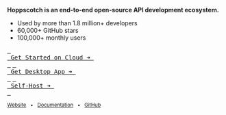 **Hoppscotch is an end-to-end open-source API development ecosystem.**

- Used by more than 1.8 million+ developers
- 60,000+ GitHub stars
- 100,000+ monthly users

[<kbd> <br> Get Started on Cloud ➜ <br> </kbd>](https://hoppscotch.io) [<kbd> <br> Get Desktop App ➜ <br> </kbd>](https://hoppscotch.com/download) [<kbd> <br> Self-Host ➜ <br> </kbd>](https://docs.hoppscotch.io/documentation/self-host/getting-started)

<sub>[Website](https://hoppscotch.com) &nbsp; • &nbsp; [Documentation](https://docs.hoppscotch.io) &nbsp; • &nbsp; [GitHub](https://github.com/hoppscotch/hoppscotch)</sub>
